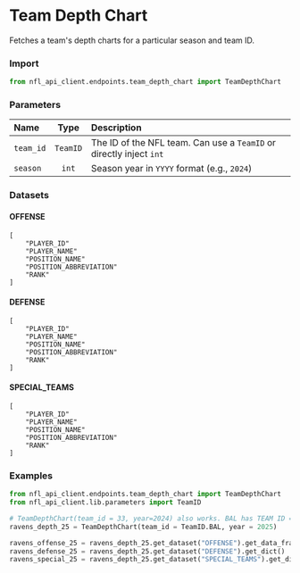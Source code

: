 # Team Depth Chart

Fetches a team's depth charts for a particular season and team ID. 

### Import 

``` python
from nfl_api_client.endpoints.team_depth_chart import TeamDepthChart
```

### Parameters

| **Name**   | **Type** | **Description**                                                                |
|:-----------|:--------:|:------------------------------------------------------------                   |
| `team_id`  | `TeamID`   | The ID of the NFL team. Can use a `TeamID` or directly inject `int`          |
| `season`   | `int`      | Season year in `YYYY` format (e.g., `2024`)                                  |

### Datasets 

#### OFFENSE

```
[
    "PLAYER_ID"        
    "PLAYER_NAME"      
    "POSITION_NAME"  
    "POSITION_ABBREVIATION" 
    "RANK"  
]
```

#### DEFENSE

```
[
    "PLAYER_ID"        
    "PLAYER_NAME"      
    "POSITION_NAME"  
    "POSITION_ABBREVIATION" 
    "RANK"  
]
```

#### SPECIAL_TEAMS

```
[
    "PLAYER_ID"        
    "PLAYER_NAME"      
    "POSITION_NAME"  
    "POSITION_ABBREVIATION" 
    "RANK"  
]
```

### Examples

```python
from nfl_api_client.endpoints.team_depth_chart import TeamDepthChart
from nfl_api_client.lib.parameters import TeamID

# TeamDepthChart(team_id = 33, year=2024) also works. BAL has TEAM ID = 33
ravens_depth_25 = TeamDepthChart(team_id = TeamID.BAL, year = 2025)

ravens_offense_25 = ravens_depth_25.get_dataset("OFFENSE").get_data_frame()        
ravens_defense_25 = ravens_depth_25.get_dataset("DEFENSE").get_dict()
ravens_special_25 = ravens_depth_25.get_dataset("SPECIAL_TEAMS").get_dict()        

```

<!-- ::: nfl_api_client.endpoints.team_depth_chart.TeamDepthChart
    options:
      show_source: false -->

